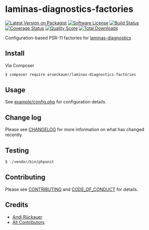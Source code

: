 # laminas-diagnostics-factories

[![Latest Version on Packagist][ico-version]][link-packagist]
[![Software License][ico-license]](LICENSE)
[![Build Status][ico-travis]][link-travis]
[![Coverage Status][ico-scrutinizer]][link-scrutinizer]
[![Quality Score][ico-code-quality]][link-code-quality]
[![Total Downloads][ico-downloads]][link-downloads]

Configuration-based PSR-11 factories for [laminas-diagnostics](https://docs.laminas.dev/laminas-diagnostics/)

## Install

Via Composer

```bash
$ composer require arueckauer/laminas-diagnostics-factories
```

## Usage

See [example/config.php](example/config.php) for configuration details.

## Change log

Please see [CHANGELOG](CHANGELOG.md) for more information on what has changed recently.

## Testing

```bash
$ ./vendor/bin/phpunit
```

## Contributing

Please see [CONTRIBUTING](doc/CONTRIBUTING.md) and [CODE_OF_CONDUCT](doc/CODE_OF_CONDUCT.md) for details.

## Credits

- [Andi Rückauer][link-author]
- [All Contributors][link-contributors]

[ico-version]: https://img.shields.io/packagist/v/arueckauer/laminas-diagnostics-factories.svg?style=flat-square
[ico-license]: https://img.shields.io/badge/license-BSD3-brightgreen.svg?style=flat-square
[ico-travis]: https://img.shields.io/travis/arueckauer/laminas-diagnostics-factories/master.svg?style=flat-square
[ico-scrutinizer]: https://img.shields.io/scrutinizer/coverage/g/arueckauer/laminas-diagnostics-factories.svg?style=flat-square
[ico-code-quality]: https://img.shields.io/scrutinizer/g/arueckauer/laminas-diagnostics-factories.svg?style=flat-square
[ico-downloads]: https://img.shields.io/packagist/dt/arueckauer/laminas-diagnostics-factories.svg?style=flat-square
[link-packagist]: https://packagist.org/packages/arueckauer/laminas-diagnostics-factories
[link-travis]: https://travis-ci.org/arueckauer/laminas-diagnostics-factories
[link-scrutinizer]: https://scrutinizer-ci.com/g/arueckauer/laminas-diagnostics-factories/code-structure
[link-code-quality]: https://scrutinizer-ci.com/g/arueckauer/laminas-diagnostics-factories
[link-downloads]: https://packagist.org/packages/arueckauer/laminas-diagnostics-factories
[link-author]: https://github.com/arueckauer
[link-contributors]: ../../contributors
